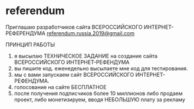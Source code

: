 # referendum
Приглашаю разработчиков сайта ВСЕРОССИЙСКОГО ИНТЕРНЕТ-РЕФЕРЕНДУМА
referendum.russia.2019@gmail.com

ПРИНЦИП РАБОТЫ
1. я высылаю ТЕХНИЧЕСКОЕ ЗАДАНИЕ на создание сайта ВСЕРОССИЙСКОГО ИНТЕРНЕТ-РЕФЕНДУМА
2. вы пишите код. еженедельно высылаете мне код для тестирования.
3. мы с вами запускаем сайт ВСЕРОССИЙСКОГО ИНТЕРНЕТ-РЕФЕНДУМА.
4. голосование на сайте БЕСПЛАТНОЕ
5. после получения подписчиков более 10 миллионов либо продаем проект, либо монетизируем, вводя НЕБОЛЬШУЮ плату за рекламу

